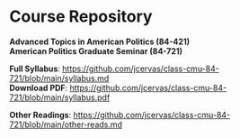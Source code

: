 # Course Repository

**Advanced Topics in American Politics (84-421)**  
**American Politics Graduate Seminar (84-721)**

**Full Syllabus**: https://github.com/jcervas/class-cmu-84-721/blob/main/syllabus.md  
**Download PDF**: https://github.com/jcervas/class-cmu-84-721/blob/main/syllabus.pdf

**Other Readings**: https://github.com/jcervas/class-cmu-84-721/blob/main/other-reads.md